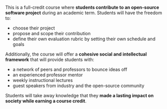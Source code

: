 
This is a full-credit course where **students contribute to an open-source software project** during an academic term. Students will have the freedom to:

- choose their project
- propose and scope their contribution
- define their own evaluation rubric by setting their own schedule and goals

Additionally, the course will offer a **cohesive social and intellectual framework** that will provide students with:

- a network of peers and professors to bounce ideas off
- an experienced professor mentor
- weekly instructional lectures
- guest speakers from industry and the open-source community

Students will take away knowledge that they **made a lasting impact on society while earning a course credit**.

<!--This is intended to introduce students to the world of open-source software development-->
